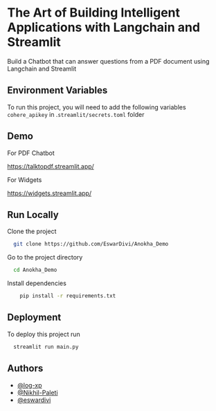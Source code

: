 
# The Art of Building Intelligent Applications with Langchain and Streamlit

Build a Chatbot that can answer questions from a PDF document using Langchain and Streamlit

## Environment Variables

To run this project, you will need to add the following variables `cohere_apikey` in .`streamlit/secrets.toml` folder

## Demo

For PDF Chatbot

<https://talktopdf.streamlit.app/>

For Widgets

<https://widgets.streamlit.app/>

## Run Locally

Clone the project

```bash
  git clone https://github.com/EswarDivi/Anokha_Demo
```

Go to the project directory

```bash
  cd Anokha_Demo
```

Install dependencies

```bash
    pip install -r requirements.txt
```

## Deployment

To deploy this project run

```bash
  streamlit run main.py
```

## Authors

- [@log-xp](https://www.github.com/log-xp)
- [@Nikhil-Paleti](https://github.com/Nikhil-Paleti)
- [@eswardivi](https://www.github.com/eswardivi)
